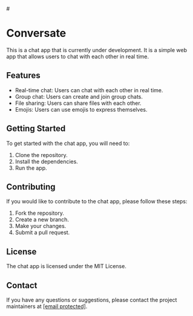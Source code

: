 #<h1>Conversate</h1>

<p>This is a chat app that is currently under development. It is a simple web app that allows users to chat with each other in real time.</p>

<h2>Features</h2>

<ul>
<li>Real-time chat: Users can chat with each other in real time.</li>
<li>Group chat: Users can create and join group chats.</li>
<li>File sharing: Users can share files with each other.</li>
<li>Emojis: Users can use emojis to express themselves.</li>
</ul>

<h2>Getting Started</h2>

<p>To get started with the chat app, you will need to:</p>

<ol>
<li>Clone the repository.</li>
<li>Install the dependencies.</li>
<li>Run the app.</li>
</ol>

<h2>Contributing</h2>

<p>If you would like to contribute to the chat app, please follow these steps:</p>

<ol>
<li>Fork the repository.</li>
<li>Create a new branch.</li>
<li>Make your changes.</li>
<li>Submit a pull request.</li>
</ol>

<h2>License</h2>

<p>The chat app is licensed under the MIT License.</p>

<h2>Contact</h2>

<p>If you have any questions or suggestions, please contact the project maintainers at <a href="mailto:[email protected]">[email protected]</a>.</p>
